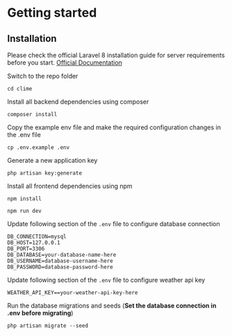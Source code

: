# Getting started

## Installation

Please check the official Laravel 8 installation guide for server requirements before you start. [Official Documentation](https://laravel.com/docs/8.x/installation)

Switch to the repo folder

    cd clime

Install all backend dependencies using composer

    composer install

Copy the example env file and make the required configuration changes in the .env file

    cp .env.example .env

Generate a new application key

    php artisan key:generate

Install all frontend  dependencies using npm

    npm install

    npm run dev


Update following section of the `.env` file to configure database connection

    DB_CONNECTION=mysql
    DB_HOST=127.0.0.1
    DB_PORT=3306
    DB_DATABASE=your-database-name-here
    DB_USERNAME=database-username-here
    DB_PASSWORD=database-password-here

Update following section of the `.env` file to configure weather api key

    WEATHER_API_KEY==your-weather-api-key-here

Run the database migrations and seeds (**Set the database connection in .env before migrating**)

    php artisan migrate --seed

